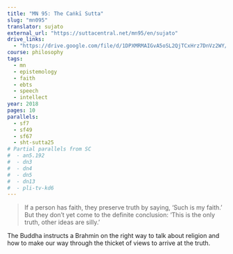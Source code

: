 ```yaml
---
title: "MN 95: The Caṅkī Sutta"
slug: "mn095"
translator: sujato
external_url: "https://suttacentral.net/mn95/en/sujato"
drive_links:
  - "https://drive.google.com/file/d/1DPXMRMAIGvA5oSL2QjTCxHrz7DnVz2WY/view?usp=drivesdk"
course: philosophy
tags:
  - mn
  - epistemology
  - faith
  - ebts
  - speech
  - intellect
year: 2018
pages: 10
parallels:
  - sf7
  - sf49
  - sf67
  - sht-sutta25
# Partial parallels from SC
#  - an5.192
#  - dn3
#  - dn4
#  - dn5
#  - dn13
#  - pli-tv-kd6
---
```


> If a person has faith, they preserve truth by saying, ‘Such is my faith.’ But they don’t yet come to the definite conclusion: ‘This is the only truth, other ideas are silly.’

The Buddha instructs a Brahmin on the right way to talk about religion and how to make our way through the thicket of views to arrive at the truth.
